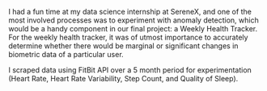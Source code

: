 I had a fun time at my data science internship at SereneX, and one of the most involved processes was to experiment with anomaly detection, which would be a handy component in our final project: a Weekly Health Tracker. For the weekly health tracker, it was of utmost importance to accurately determine whether there would be marginal or significant changes in biometric data of a particular user.

I scraped data using FitBit API over a 5 month period for experimentation (Heart Rate, Heart Rate Variability, Step Count, and Quality of Sleep).
